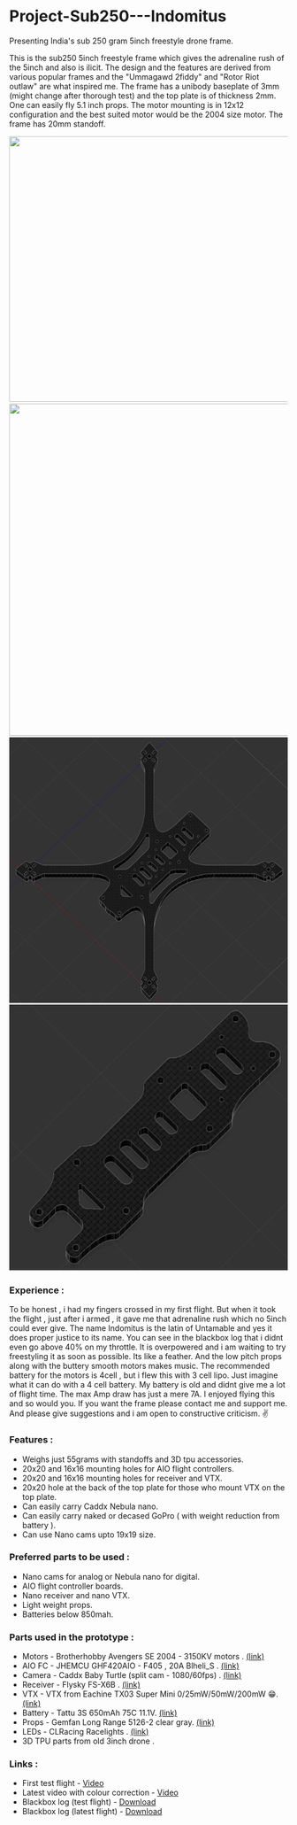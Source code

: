 # Project-Sub250---Indomitus
Presenting India's sub 250 gram 5inch freestyle drone frame. 

This is the sub250 5inch freestyle frame which gives the adrenaline rush of the 5inch and also is ilicit. The design and the features are derived from various popular frames
and the "Ummagawd 2fiddy" and "Rotor Riot outlaw" are what inspired me. The frame has a unibody baseplate of 3mm (might change after thorough test) and the top plate is of thickness 2mm. One can easily fly 5.1 inch props. The motor mounting is in 12x12 configuration and the best suited motor would be the 2004 size motor. The frame has 20mm standoff.

<p align="center">
<img src="https://github.com/BlueBlaze6335/Project-Sub250---Indomitus/blob/main/Assets/DSC03077.jpg" width="720" height="480" >
<img src="https://github.com/BlueBlaze6335/Project-Sub250---Indomitus/blob/main/Assets/DSC03080.jpg" width="720" height="600" >
<img src="https://github.com/BlueBlaze6335/Project-Sub250---Indomitus/blob/main/Assets/bp.jpg" width="720" height="480" >
<img src="https://github.com/BlueBlaze6335/Project-Sub250---Indomitus/blob/main/Assets/tp.jpg" width="720" height="480" > 
</p> 

### Experience :

To be honest , i had my fingers crossed in my first flight. But when it took the flight , just after i armed , it gave me that adrenaline rush which no 5inch could ever give. The name Indomitus is the latin of Untamable and yes it does proper justice to its name. You can see in the blackbox log that i didnt even go above 40% on my throttle. It is overpowered and i am waiting to try freestyling it as soon as possible. Its like a feather. And the low pitch props along with the buttery smooth motors makes music. The recommended battery for the motors is 4cell , but i flew this with 3 cell lipo. Just imagine what it can do with a 4 cell battery. My battery is old and didnt give me a lot of flight time. The max Amp draw has just a mere 7A. I enjoyed flying this and so would you. If you want the frame please contact me and support me. And please give suggestions and i am open to constructive criticism. ✌️ 

### Features :

* Weighs just 55grams with standoffs and 3D tpu accessories.
* 20x20 and 16x16 mounting holes for AIO flight controllers.
* 20x20 and 16x16 mounting holes for receiver and VTX.
* 20x20 hole at the back of the top plate for those who mount VTX on the top plate.
* Can easily carry Caddx Nebula nano.
* Can easily carry naked or decased GoPro ( with weight reduction from battery ).
* Can use Nano cams upto 19x19 size. 

### Preferred parts to be used :

* Nano cams for analog or Nebula nano for digital.
* AIO flight controller boards.
* Nano receiver and nano VTX.
* Light weight props.
* Batteries below 850mah.

### Parts used in the prototype :

* Motors - Brotherhobby Avengers SE 2004 - 3150KV motors . <a href="https://www.banggood.in/4-PCS-BrotherHobby-Avenger-SE-2004-3150KV-4S-Brushless-Motor-for-5-Inch-RC-Drone-FPV-Racing-p-1836766.html?cur_warehouse=CN&rmmds=search">(link)</a>
* AIO FC - JHEMCU GHF420AIO - F405 , 20A Blheli_S . <a href="https://www.banggood.in/20x20mm-JHEMCU-GHF420AIO-F4-OSD-Flight-Controller-w-or-5V-9V-BEC-and-Current-Sensor-AIO-20A-BL_S-2-6S-4In1-Brushless-ESC-Support-DJI-Air-Unit-for-RC-Drone-FPV-Racing-p-1745432.html?cur_warehouse=CN&rmmds=search">(link)</a>
* Camera - Caddx Baby Turtle (split cam - 1080/60fps) . <a href="https://rcmumbai.com/caddx-baby-turtle-whoop-version-black.html">(link)</a>
* Receiver - Flysky FS-X6B .  <a href="https://www.banggood.in/Flysky-X6B-2_4G-6CH-i-BUS-PPM-PWM-Receiver-for-AFHDS-i10-i6s-i6-i6x-i4x-Transmitter-p-1101513.html?cur_warehouse=CN&rmmds=search">(link)</a>
* VTX - VTX from Eachine TX03 Super Mini 0/25mW/50mW/200mW 😁. <a href="https://www.banggood.in/Eachine-TX03-NTSC-Super-Mini-0-or-25mW-or-50mW-or-200mW-Switchable-AIO-5_8G-72CH-VTX-600TVL-1-or-3-Cmos-FPV-Camera-p-1104884.html?cur_warehouse=CN&rmmds=search">(link)</a>
* Battery - Tattu 3S 650mAh 75C 11.1V. <a href="https://lipobattery.in/tattu-650mah-3s1p-75c-11-1v-lipo-battery-with-xt30-connector.html">(link)</a>
* Props - Gemfan Long Range 5126-2 clear gray. <a href="https://rcmumbai.com/gf-long-range-5126-2-blade-clear-gray-2mm.html">(link)</a>
* LEDs - CLRacing Racelights . <a href="https://rcmumbai.com/clracing-race-led-choose-your-color-and-size.html">(link)</a>
* 3D TPU parts from old 3inch drone .

### Links :

* First test flight - <a href="https://drive.google.com/file/d/1JNFzRM3muJlzONINMt8Tqo_ZxjrmnTQV/view?usp=sharing">Video</a>
* Latest video with colour correction - <a href="https://drive.google.com/file/d/1cSog0Enmj8_nftOVJzxGWln0ikH6BFNy/view?usp=sharing">Video</a>
* Blackbox log (test flight) - <a href="https://github.com/BlueBlaze6335/Project-Sub250---Indomitus/blob/main/Assets/Indomitus.BBL">Download</a>
* Blackbox log (latest flight) - <a href="https://github.com/BlueBlaze6335/Project-Sub250---Indomitus/blob/main/Assets/Flight.BBL">Download</a>





